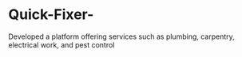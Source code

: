 # Quick-Fixer-
Developed a platform offering services such as plumbing, carpentry, electrical work, and pest control

